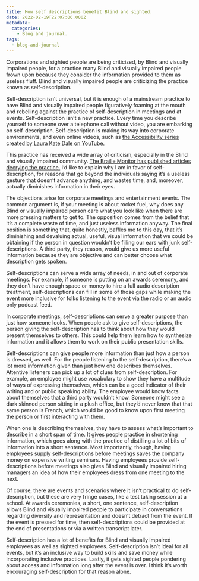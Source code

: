 ```yaml
---
title: How self descriptions benefit Blind and sighted.
date: 2022-02-19T22:07:06.000Z
metadata:
  categories:
    - Blog and journal.
tags:
  - blog-and-journal
---
```


Corporations and sighted people are being criticized, by Blind and visually impaired people, for a practice many Blind and visually impaired people frown upon because they consider the information provided to them as useless fluff. Blind and visually impaired people are criticizing the practice known as self-description.

Self-description isn’t universal, but it is enough of a mainstream practice to have Blind and visually impaired people figuratively foaming at the mouth and rebelling against the practice of self-description in meetings and at events. Self-description isn’t a new practice. Every time you describe yourself to someone over a telephone call without video, you are embarking on self-description. Self-description is making its way into corporate environments, and even online videos, such as [the Accessibility series created by Laura Kate Dale on YouTube.](https://youtube.com/playlist?list=PLD0NeEbRY7VSi-Sc-eR2LBttNaVSt7h4k)

This practice has received a wide array of criticism, especially in the Blind and visually impaired community. [The Braille Monitor has published articles decrying the practice.](https://nfb.org/images/nfb/publications/bm/bm22/bm2201/bm220107.htm) I’d like to explain why I am in favor of self-description, for reasons that go beyond the individuals saying it’s a useless gesture that doesn’t advance anything, and wastes time, and, moreover, actually diminishes information in their eyes.

The objections arise for corporate meetings and entertainment events. The common argument is, if your meeting is about rocket fuel, why does any Blind or visually impaired person care what you look like when there are more pressing matters to get to. The opposition comes from the belief that it’s a complete waste of time, and just useless information anyway. The final position is something that, quite honestly, baffles me to this day, that it’s diminishing and devaluing actual, useful, visual information that we could be obtaining if the person in question wouldn’t be filling our ears with junk self-descriptions. A third party, they reason, would give us more useful information because they are objective and can better choose what description gets spoken.

Self-descriptions can serve a wide array of needs, in and out of corporate meetings. For example, if someone is putting on an awards ceremony, and they don’t have enough space or money to hire a full audio description treatment, self-descriptions can fill in some of those gaps while making the event more inclusive for folks listening to the event via the radio or an audio only podcast feed.

In corporate meetings, self-descriptions can serve a greater purpose than just how someone looks. When people ask to give self-descriptions, the person giving the self-description has to think about how they would present themselves to others. This could help them learn how to synthesize information and it allows them to work on their public presentation skills.

Self-descriptions can give people more information than just how a person is dressed, as well. For the people listening to the self-description, there’s a lot more information given than just how one describes themselves. Attentive listeners can pick up a lot of clues from self-description. For example, an employee might use vocabulary to show they have a multitude of ways of expressing themselves, which can be a good indicator of their writing and or public speaking ability. The employee would know facts about themselves that a third party wouldn’t know. Someone might see a dark skinned person sitting in a plush office, but they’d never know that that same person is French, which would be good to know upon first meeting the person or first interacting with them.

When one is describing themselves, they have to assess what’s important to describe in a short span of time. It gives people practice in shortening information, which goes along with the practice of distilling a lot of bits of information into a short sentence. Most importantly, though, having employees supply self-descriptions before meetings saves the company money on expensive writing seminars. Having employees provide self-descriptions before meetings also gives Blind and visually impaired hiring managers an idea of how their employees dress from one meeting to the next.

Of course, there are events and scenarios where it isn’t practical to do self-description, but these are very fringe cases, like a test taking session at a school. At awards ceremonies, a short, one sentence, self-description allows Blind and visually impaired people to participate in conversations regarding diversity and representation and doesn’t detract from the event. If the event is pressed for time, then self-descriptions could be provided at the end of presentations or via a written transcript later.

Self-description has a lot of benefits for Blind and visually impaired employees as well as sighted employees. Self-description isn’t ideal for all events, but it’s an inclusive way to build skills and save money while incorporating inclusive practices. Lastly, it gets sighted people pondering about access and information long after the event is over. I think it’s worth encouraging self-description for that reason alone.
